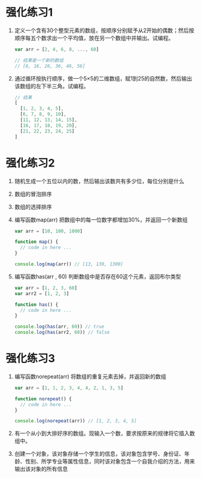 # 强化练习1

1. 定义一个含有30个整型元素的数组，按顺序分别赋予从2开始的偶数；然后按顺序每五个数求出一个平均值，放在另一个数组中并输出。试编程。

   ```javascript
   var arr = [2, 4, 6, 8, ..., 60]
   
   // 结果是一个新的数组
   // [6, 16, 26, 36, 46, 56]
   ```

2. 通过循环按执行顺序，做一个5×5的二维数组，赋1到25的自然数，然后输出该数组的左下半三角。试编程。

   ```javascript
   // 结果
   [
     [1, 2, 3, 4, 5],
     [6, 7, 8, 9, 10],
     [11, 12, 13, 14, 15],
     [16, 17, 18, 19, 20],
     [21, 22, 23, 24, 25]
   ]
   ```

   
# 强化练习2

1. 随机生成一个五位以内的数，然后输出该数共有多少位，每位分别是什么

2. 数组的冒泡排序

3. 数组的选择排序

4. 编写函数map(arr) 把数组中的每一位数字都增加30%，并返回一个新数组

   ```javascript
   var arr = [10, 100, 1000]
   
   function map() {
     // code in here ...
   }
   
   console.log(map(arr)) // [13, 130, 1300]
   ```

   

5. 编写函数has(arr , 60) 判断数组中是否存在60这个元素，返回布尔类型

   ```javascript
   var arr = [1, 2, 3, 60]
   var arr2 = [1, 2, 3]
   
   function has() {
     // code in here ...
   }
   
   console.log(has(arr, 60)) // true
   console.log(has(arr2, 60)) // false
   ```

# 强化练习3

1. 编写函数norepeat(arr) 将数组的重复元素去掉，并返回新的数组

   ```javascript
   var arr = [1, 1, 2, 3, 4, 4, 2, 1, 3, 5]
   
   function norepeat() {
     // code in here ...
   }
   
   console.log(norepeat(arr)) // [1, 2, 3, 4, 5]
   ```

2. 有一个从小到大排好序的数组。现输入一个数，要求按原来的规律将它插入数组中。
3. 创建一个对象，该对象存储一个学生的信息，该对象包含学号、身份证、年龄、性别、所学专业等属性信息，同时该对象包含一个自我介绍的方法，用来输出该对象的所有信息